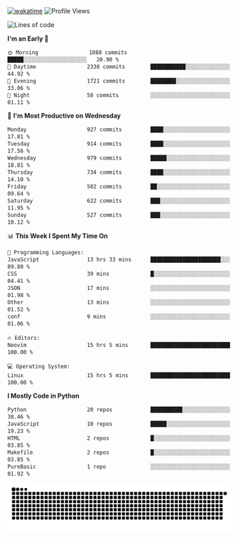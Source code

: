 [![wakatime](https://wakatime.com/badge/user/b920b284-3cde-4cd4-b72e-f7f22d050b16.svg)](https://wakatime.com/@b920b284-3cde-4cd4-b72e-f7f22d050b16)
![Profile Views](http://img.shields.io/badge/Profile%20Views-4586-blue)
<!--START_SECTION:waka-->
![Lines of code](https://img.shields.io/badge/From%20Hello%20World%20I%27ve%20Written-6.4%20million%20lines%20of%20code-blue)

**I'm an Early 🐤** 

```text
🌞 Morning                1088 commits        █████░░░░░░░░░░░░░░░░░░░░   20.90 % 
🌆 Daytime                2338 commits        ███████████░░░░░░░░░░░░░░   44.92 % 
🌃 Evening                1721 commits        ████████░░░░░░░░░░░░░░░░░   33.06 % 
🌙 Night                  58 commits          ░░░░░░░░░░░░░░░░░░░░░░░░░   01.11 % 
```
📅 **I'm Most Productive on Wednesday** 

```text
Monday                   927 commits         ████░░░░░░░░░░░░░░░░░░░░░   17.81 % 
Tuesday                  914 commits         ████░░░░░░░░░░░░░░░░░░░░░   17.56 % 
Wednesday                979 commits         █████░░░░░░░░░░░░░░░░░░░░   18.81 % 
Thursday                 734 commits         ████░░░░░░░░░░░░░░░░░░░░░   14.10 % 
Friday                   502 commits         ██░░░░░░░░░░░░░░░░░░░░░░░   09.64 % 
Saturday                 622 commits         ███░░░░░░░░░░░░░░░░░░░░░░   11.95 % 
Sunday                   527 commits         ███░░░░░░░░░░░░░░░░░░░░░░   10.12 % 
```


📊 **This Week I Spent My Time On** 

```text
💬 Programming Languages: 
JavaScript               13 hrs 33 mins      ██████████████████████░░░   89.80 % 
CSS                      39 mins             █░░░░░░░░░░░░░░░░░░░░░░░░   04.41 % 
JSON                     17 mins             ░░░░░░░░░░░░░░░░░░░░░░░░░   01.98 % 
Other                    13 mins             ░░░░░░░░░░░░░░░░░░░░░░░░░   01.52 % 
conf                     9 mins              ░░░░░░░░░░░░░░░░░░░░░░░░░   01.06 % 

🔥 Editors: 
Neovim                   15 hrs 5 mins       █████████████████████████   100.00 % 

💻 Operating System: 
Linux                    15 hrs 5 mins       █████████████████████████   100.00 % 
```

**I Mostly Code in Python** 

```text
Python                   20 repos            ██████████░░░░░░░░░░░░░░░   38.46 % 
JavaScript               10 repos            █████░░░░░░░░░░░░░░░░░░░░   19.23 % 
HTML                     2 repos             █░░░░░░░░░░░░░░░░░░░░░░░░   03.85 % 
Makefile                 2 repos             █░░░░░░░░░░░░░░░░░░░░░░░░   03.85 % 
PureBasic                1 repo              ░░░░░░░░░░░░░░░░░░░░░░░░░   01.92 % 
```




<!--END_SECTION:waka-->
![Snake animation](https://raw.githubusercontent.com/timmypidashev/timmypidashev/main/commits.svg)
